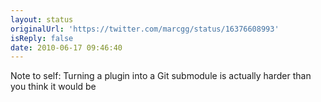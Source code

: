 ```yaml
---
layout: status
originalUrl: 'https://twitter.com/marcgg/status/16376608993'
isReply: false
date: 2010-06-17 09:46:40
---
```


Note to self: Turning a plugin into a Git submodule is actually harder than you think it would be
